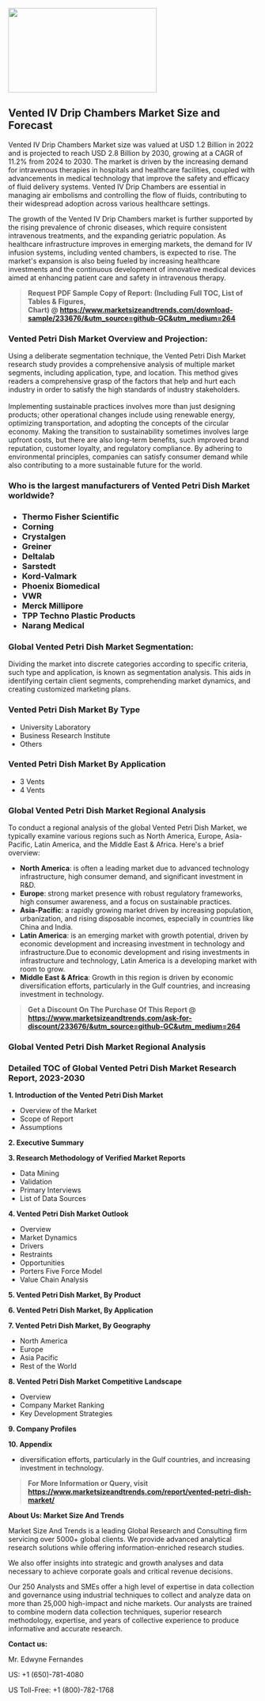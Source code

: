 <p><img class="alignnone size-medium wp-image-20088" src="https://ffe5etoiles.com/wp-content/uploads/2024/12/MST1-300x171.png" alt="" width="300" height="171" /></p><h2>Vented IV Drip Chambers Market Size and Forecast</h2><p>Vented IV Drip Chambers Market size was valued at USD 1.2 Billion in 2022 and is projected to reach USD 2.8 Billion by 2030, growing at a CAGR of 11.2% from 2024 to 2030. The market is driven by the increasing demand for intravenous therapies in hospitals and healthcare facilities, coupled with advancements in medical technology that improve the safety and efficacy of fluid delivery systems. Vented IV Drip Chambers are essential in managing air embolisms and controlling the flow of fluids, contributing to their widespread adoption across various healthcare settings.</p><p>The growth of the Vented IV Drip Chambers market is further supported by the rising prevalence of chronic diseases, which require consistent intravenous treatments, and the expanding geriatric population. As healthcare infrastructure improves in emerging markets, the demand for IV infusion systems, including vented chambers, is expected to rise. The market's expansion is also being fueled by increasing healthcare investments and the continuous development of innovative medical devices aimed at enhancing patient care and safety in intravenous therapy.</p></p><blockquote id="" class=""><strong>Request PDF Sample Copy of Report: (Including Full TOC, List of Tables &amp; Figures, Chart)&nbsp;@&nbsp;<strong><a href="https://www.marketsizeandtrends.com/download-sample/233676/&utm_source=github-GC&utm_medium=264" target="_blank">https://www.marketsizeandtrends.com/download-sample/233676/&utm_source=github-GC&utm_medium=264</a></strong></strong></blockquote><h3 id="" class="">Vented Petri Dish Market&nbsp;Overview and Projection:</h3><p id="" class="">Using a deliberate segmentation technique, the Vented Petri Dish Market research study provides a comprehensive analysis of multiple market segments, including application, type, and location. This method gives readers a comprehensive grasp of the factors that help and hurt each industry in order to satisfy the high standards of industry stakeholders. <br /> <br />Implementing sustainable practices involves more than just designing products; other operational changes include using renewable energy, optimizing transportation, and adopting the concepts of the circular economy. Making the transition to sustainability sometimes involves large upfront costs, but there are also long-term benefits, such improved brand reputation, customer loyalty, and regulatory compliance. By adhering to environmental principles, companies can satisfy consumer demand while also contributing to a more sustainable future for the world.</p><h3 id="" class="">Who is the largest manufacturers of&nbsp;Vented Petri Dish Market worldwide?</h3><h3 class=""><p><ul><li>Thermo Fisher Scientific </li><li> Corning </li><li> Crystalgen </li><li> Greiner </li><li> Deltalab </li><li> Sarstedt </li><li> Kord-Valmark </li><li> Phoenix Biomedical </li><li> VWR </li><li> Merck Millipore </li><li> TPP Techno Plastic Products </li><li> Narang Medical</li></ul></p></h3><h3 id="" class="">Global&nbsp;Vented Petri Dish Market Segmentation:</h3><p id="" class="">Dividing the market into discrete categories according to specific criteria, such type and application, is known as segmentation analysis. This aids in identifying certain client segments, comprehending market dynamics, and creating customized marketing plans.</p><h3 id="" class="">Vented Petri Dish Market&nbsp;By Type</h3><p><p><ul><li>University Laboratory</li><li> Business Research Institute</li><li> Others</p></li></ul></p></p><h3 id="" class="">Vented Petri Dish Market&nbsp;By Application</h3><p class=""><p><ul><li>3 Vents</li><li> 4 Vents</li></ul></p></p><h3 id="" class="">Global Vented Petri Dish Market Regional Analysis</h3><p id="" class="">To conduct a regional analysis of the global Vented Petri Dish Market, we typically examine various regions such as North America, Europe, Asia-Pacific, Latin America, and the Middle East &amp; Africa. Here's a brief overview:</p><ul><li><strong>North America</strong>: is often a leading market due to advanced technology infrastructure, high consumer demand, and significant investment in R&amp;D.</li><li><strong>Europe</strong>: strong market presence with robust regulatory frameworks, high consumer awareness, and a focus on sustainable practices.</li><li><strong>Asia-Pacific</strong>: a rapidly growing market driven by increasing population, urbanization, and rising disposable incomes, especially in countries like China and India.</li><li><strong>Latin America</strong>: is an emerging market with growth potential, driven by economic development and increasing investment in technology and infrastructure.Due to economic development and rising investments in infrastructure and technology, Latin America is a developing market with room to grow.</li><li><strong>Middle East &amp; Africa</strong>: Growth in this region is driven by economic diversification efforts, particularly in the Gulf countries, and increasing investment in technology.</li></ul><blockquote id="" class=""><strong>Get a Discount On The Purchase Of This Report @ <strong><a href="https://www.marketsizeandtrends.com/ask-for-discount/233676/&utm_source=github-GC&utm_medium=264" target="_blank">https://www.marketsizeandtrends.com/ask-for-discount/233676/&utm_source=github-GC&utm_medium=264</a></strong></strong></blockquote><h3 id="" class="">Global Vented Petri Dish Market Regional Analysis</h3><h3 id="" class="">Detailed TOC of Global Vented Petri Dish Market Research Report, 2023-2030</h3><p id="" class=""><strong>1. Introduction of the Vented Petri Dish Market</strong></p><ul><li>Overview of the Market</li><li>Scope of Report</li><li>Assumptions</li></ul><p id="" class=""><strong>2. Executive Summary</strong></p><p id="" class=""><strong>3. Research Methodology of Verified Market Reports</strong></p><ul><li>Data Mining</li><li>Validation</li><li>Primary Interviews</li><li>List of Data Sources</li></ul><p id="" class=""><strong>4. Vented Petri Dish Market Outlook</strong></p><ul><li>Overview</li><li>Market Dynamics</li><li>Drivers</li><li>Restraints</li><li>Opportunities</li><li>Porters Five Force Model</li><li>Value Chain Analysis</li></ul><p id="" class=""><strong>5. Vented Petri Dish Market, By Product</strong></p><p id="" class=""><strong>6. Vented Petri Dish Market, By Application</strong></p><p id="" class=""><strong>7. Vented Petri Dish Market, By Geography</strong></p><ul><li>North America</li><li>Europe</li><li>Asia Pacific</li><li>Rest of the World</li></ul><p id="" class=""><strong>8. Vented Petri Dish Market Competitive Landscape</strong></p><ul><li>Overview</li><li>Company Market Ranking</li><li>Key Development Strategies</li></ul><p id="" class=""><strong>9. Company Profiles</strong></p><p id="" class=""><strong>10. Appendix</strong></p><ul><li>diversification efforts, particularly in the Gulf countries, and increasing investment in technology.</li></ul><blockquote id="" class=""><strong>For More Information or Query, visit <strong><strong><a href="https://www.marketsizeandtrends.com/report/vented-petri-dish-market/" target="_blank">https://www.marketsizeandtrends.com/report/vented-petri-dish-market/</a></strong></strong></strong></blockquote><p id="" class=""><strong>About Us: Market Size And Trends</strong></p><p id="" class="">Market Size And Trends is a leading Global Research and Consulting firm servicing over 5000+ global clients. We provide advanced analytical research solutions while offering information-enriched research studies.</p><p id="" class="">We also offer insights into strategic and growth analyses and data necessary to achieve corporate goals and critical revenue decisions.</p><p id="" class="">Our 250 Analysts and SMEs offer a high level of expertise in data collection and governance using industrial techniques to collect and analyze data on more than 25,000 high-impact and niche markets. Our analysts are trained to combine modern data collection techniques, superior research methodology, expertise, and years of collective experience to produce informative and accurate research.</p><p id="" class=""><strong>Contact us:</strong></p><p id="" class="">Mr. Edwyne Fernandes</p><p id="" class="">US: +1 (650)-781-4080</p><p id="" class="">US Toll-Free: +1 (800)-782-1768</p>
